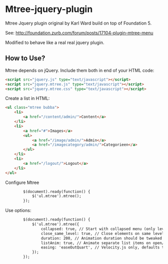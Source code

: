 # Mtree-jquery-plugin
Mtree Jquery plugin original by Karl Ward build on top of Foundation 5.

See: http://foundation.zurb.com/forum/posts/17104-plugin-mtree-menu

Modified to behave like a real real jquery plugin.

## How to Use?

Mtree depends on jQuery. Include them both in end of your HTML code:

```html
<script src="jquery.js" type="text/javascript"></script>
<script src="jquery.mtree.js" type="text/javascript"></script>
<script src="jquery.mtree.css" type="text/javascript"></script>
```

Create a list in HTML:

```html
<ul class="mtree bubba">
	<li>
		<a href="/content/admin/">Content</a>
	</li>
	<li>
		<a href="#">Images</a>
		<ul>
			<a href="/image/admin/">Admin</a>
			<a href="/imagecategory/admin/">Categorieen</a>	
		</ul>
	</li>
	<li>
		<a href="/logout/">Logout</a>
	</li>
</ul>
```

Configure Mtree
```html
		$(document).ready(function() {
			$('ul.mtree').mtree();
		});
```

Use options:
```html
		$(document).ready(function() {
			$('ul.mtree').mtree({
				collapsed: true, // Start with collapsed menu (only level 1 items visible)
		  		close_same_level: true, // Close elements on same level when opening new node.
				duration: 200, // Animation duration should be tweaked according to easing.
				listAnim: true, // Animate separate list items on open/close element (velocity.js only).
				easing: 'easeOutQuart', // Velocity.js only, defaults to 'swing' with jquery animation.
			});
		});
```
